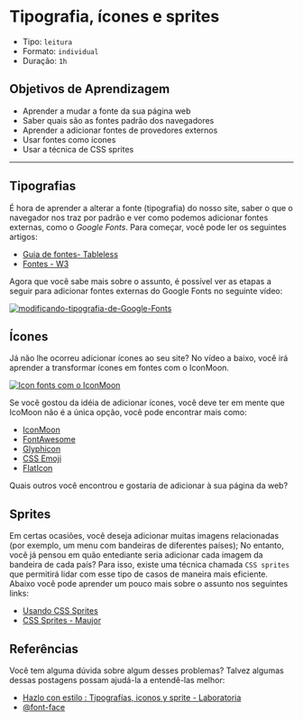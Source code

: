 # Tipografia, ícones e sprites

- Tipo: `leitura`
- Formato: `individual`
- Duração: `1h`

## Objetivos de Aprendizagem

* Aprender a mudar a fonte da sua página web
* Saber quais são as fontes padrão dos navegadores
* Aprender a adicionar fontes de provedores externos
* Usar fontes como ícones
* Usar a técnica de CSS sprites

***

## Tipografias

É hora de aprender a alterar a fonte \(tipografia\) do nosso site, saber o que o navegador nos traz por padrão e ver como podemos adicionar fontes externas, como o _Google Fonts_. Para começar, você pode ler os seguintes artigos:

* [Guia de fontes- Tableless](https://tableless.com.br/um-guia-completo-de-tipografia-para-a-web/)
* [Fontes - W3](https://www.w3.org/Style/Examples/007/fonts.pt_BR.html)

Agora que você sabe mais sobre o assunto, é possível ver as etapas a seguir para adicionar fontes externas do Google Fonts no seguinte vídeo:

[![modificando-tipografia-de-Google-Fonts](https://img.youtube.com/vi/G78zXwl2Gu8/hqdefault.jpg)](https://www.youtube.com/watch?v=G78zXwl2Gu8)

## Ícones

Já não lhe ocorreu adicionar ícones ao seu site? No vídeo a baixo, você irá aprender a transformar ícones em fontes com o IconMoon.

[![Icon fonts com o IconMoon](https://img.youtube.com/vi/3JpPGX9dp7s/hqdefault.jpg)](https://www.youtube.com/watch?v=3JpPGX9dp7s)

Se você gostou da idéia de adicionar ícones, você deve ter em mente que IcoMoon não é a única opção, você pode encontrar mais como:

* [IconMoon](https://icomoon.io/)
* [FontAwesome](http://fontawesome.io/)
* [Glyphicon](http://glyphicons.com/)
* [CSS Emoji](https://afeld.github.io/emoji-css/)
* [FlatIcon](https://www.flaticon.com/)

Quais outros você encontrou e gostaria de adicionar à sua página da web?

## Sprites

Em certas ocasiões, você deseja adicionar muitas imagens relacionadas \(por exemplo, um menu com bandeiras de diferentes países\); No entanto, você já pensou em quão entediante seria adicionar cada imagem da bandeira de cada país? Para isso, existe uma técnica chamada `CSS sprites` que permitirá lidar com esse tipo de casos de maneira mais eficiente. Abaixo você pode aprender um pouco mais sobre o assunto nos seguintes links:

* [Usando CSS Sprites](http://www.richardbarros.com.br/blog/design/usando-css-sprites-para-fazer-seu-site-carregar-mais-rapido)
* [CSS Sprites - Maujor](http://www.maujor.com/tutorial/css-sprites.php)

## Referências

Você tem alguma dúvida sobre algum desses problemas? Talvez algumas dessas postagens possam ajudá-la a entendê-las melhor:

* [Hazlo con estilo : Tipografías, iconos y sprite - Laboratoria](https://medium.com/laboratoria-how-to/hazlo-con-estilo-tipograf%C3%ADas-iconos-y-sprite-5a036a7b592a)
* [@font-face](https://tableless.com.br/font-face-fonts-externas-na-web/)
